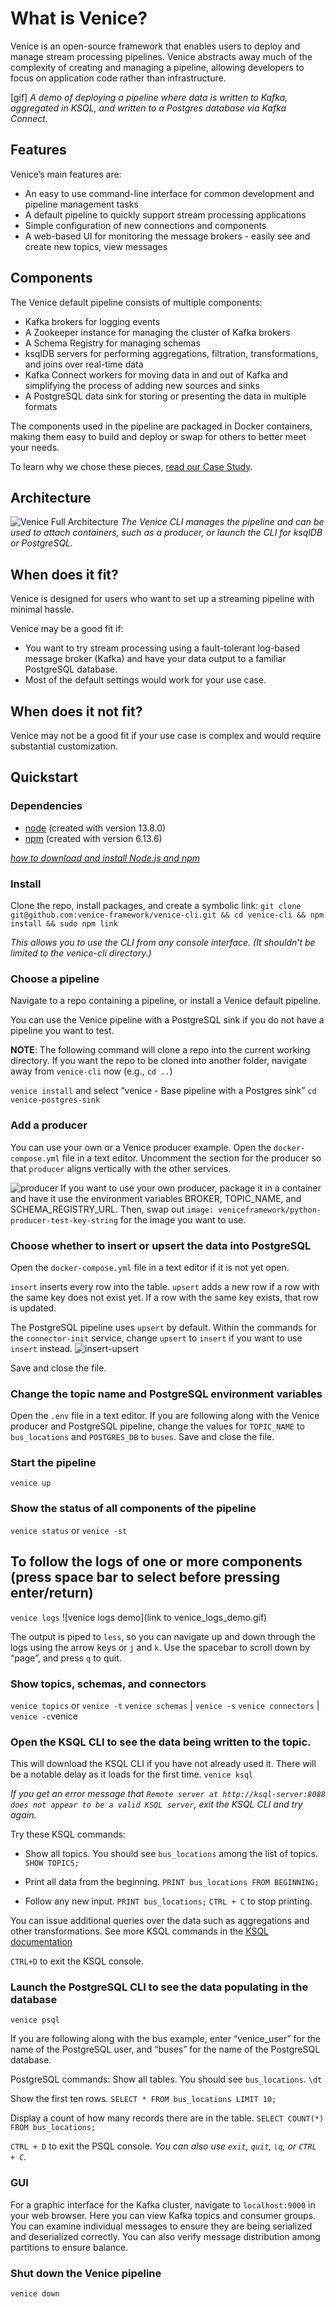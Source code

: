 # What is Venice?

Venice is an open-source framework that enables users to deploy and manage stream processing pipelines. Venice abstracts away much of the complexity of creating and managing a pipeline, allowing developers to focus on application code rather than infrastructure.

[gif]
_A demo of deploying a pipeline where data is written to Kafka, aggregated in KSQL, and written to a Postgres database via Kafka Connect._

## Features

Venice’s main features are:

* An easy to use command-line interface for common development and pipeline management tasks
* A default pipeline to quickly support stream processing applications
* Simple configuration of new connections and components
* A web-based UI for monitoring the message brokers - easily see and create new topics, view messages

## Components

The Venice default pipeline consists of multiple components:

* Kafka brokers for logging events
* A Zookeeper instance for managing the cluster of Kafka brokers
* A Schema Registry for managing schemas
* ksqlDB servers for performing aggregations, filtration, transformations, and joins over real-time data
* Kafka Connect workers for moving data in and out of Kafka and simplifying the process of adding new sources and sinks
* A PostgreSQL data sink for storing or presenting the data in multiple formats

The components used in the pipeline are packaged in Docker containers, making them easy to build and deploy or swap for others to better meet your needs.

To learn why we chose these pieces, [read our Case Study](https://venice-framework.github.io/case-study.html).

## Architecture

![Venice Full Architecture](venice-framework.github.io/images/diagrams/VeniceFull.jpg)
_The Venice CLI manages the pipeline and can be used to attach containers, such as a producer, or launch the CLI for ksqlDB or PostgreSQL._

## When does it fit?

Venice is designed for users who want to set up a streaming pipeline with minimal hassle.

Venice may be a good fit if:

* You want to try stream processing using a fault-tolerant log-based message broker (Kafka) and have your data output to a familiar PostgreSQL database.
* Most of the default settings would work for your use case.

## When does it not fit?

Venice may not be a good fit if your use case is complex and would require substantial customization.

## Quickstart

### Dependencies

* [node](https://nodejs.org) (created with version 13.8.0)
* [npm](https://www.npmjs.com/get-npm) (created with version 6.13.6)

*[how to download and install Node.js and npm](https://docs.npmjs.com/downloading-and-installing-node-js-and-npm)*

### Install

Clone the repo, install packages, and create a symbolic link:
`git clone git@github.com:venice-framework/venice-cli.git && cd venice-cli
 && npm install && sudo npm link`

_This allows you to use the CLI from any console interface. (It shouldn’t be limited to the venice-cli directory.)_

### Choose a pipeline

Navigate to a repo containing a pipeline, or install a Venice default pipeline.

You can use the Venice pipeline with a PostgreSQL sink if you do not have a pipeline you want to test.

**NOTE**: The following command will clone a repo into the current working directory. If you want the repo to be cloned into another folder, navigate away from `venice-cli` now (e.g., `cd ..`)

`venice install` and select “venice - Base pipeline with a Postgres sink”
`cd venice-postgres-sink`

### Add a producer

You can use your own or a Venice producer example.
Open the `docker-compose.yml` file in a text editor.
Uncomment the section for the producer so that `producer` aligns vertically with the other services.

![producer](venice-framework.github.io/images/diagrams/Producer_Docker-Compose.jpg)
If you want to use your own producer, package it in a container and have it use the environment variables BROKER, TOPIC_NAME, and SCHEMA_REGISTRY_URL. Then, swap out `image: veniceframework/python-producer-test-key-string` for the image you want to use.

### Choose whether to insert or upsert the data into PostgreSQL

Open the `docker-compose.yml` file in a text editor if it is not yet open.

`insert` inserts every row into the table.
`upsert` adds a new row if a row with the same key does not exist yet. If a row with the same key exists, that row is updated.

The PostgreSQL pipeline uses `upsert` by default.
Within the commands for the `connector-init` service, change `upsert` to `insert` if you want to use `insert` instead.
![insert-upsert](venice-framework.github.io/images/diagrams/insert-upsert.jpg)

Save and close the file.

### Change the topic name and PostgreSQL environment variables

Open the `.env` file in a text editor.
If you are following along with the Venice producer and PostgreSQL pipeline, change the values for `TOPIC_NAME` to `bus_locations` and `POSTGRES_DB` to `buses`.
Save and close the file.

### Start the pipeline

`venice up`

### Show the status of all components of the pipeline

`venice status` or `venice -st`

## To follow the logs of one or more components (press space bar to select before pressing enter/return)

`venice logs`
![venice logs demo](link to venice_logs_demo.gif)

The output is piped to `less`, so you can navigate up and down through the logs using the arrow keys or `j` and `k`. Use the spacebar to scroll down by “page”, and press `q` to quit.

### Show topics, schemas, and connectors

`venice topics` or `venice -t`
`venice schemas` | `venice -s`
`venice connectors` | `venice -c`venice

### Open the KSQL CLI to see the data being written to the topic.

This will download the KSQL CLI if you have not already used it. There will be a notable delay as it loads for the first time.
`venice ksql`

_If you get an error message that `Remote server at http://ksql-server:8088 does not appear to be a valid KSQL server`, exit the KSQL CLI and try again._

Try these KSQL commands:

* Show all topics. You should see `bus_locations` among the list of topics.
`SHOW TOPICS;`

* Print all data from the beginning.
`PRINT bus_locations FROM BEGINNING;`

* Follow any new input.
`PRINT bus_locations;`
`CTRL + C` to stop printing.

You can issue additional queries over the data such as aggregations and other transformations.
See more KSQL commands in the [KSQL documentation](https://docs.confluent.io/current/ksql/docs/developer-guide/syntax-reference.html#ksql-statements)

`CTRL+D` to exit the KSQL console.

### Launch the PostgreSQL CLI to see the data populating in the database

`venice psql`

If you are following along with the bus example, enter “venice_user” for the name of the PostgreSQL user, and “buses” for the name of the PostgreSQL database.

PostgreSQL commands:
Show all tables. You should see `bus_locations`.
`\dt`

Show the first ten rows.
`SELECT * FROM bus_locations LIMIT 10;`

Display a count of how many records there are in the table.
`SELECT COUNT(*) FROM bus_locations;`

`CTRL + D` to exit the PSQL console.
_You can also use `exit`, `quit`, `\q`, or `CTRL + C`._

### GUI

For a graphic interface for the Kafka cluster, navigate to `localhost:9000` in your web browser.
Here you can view Kafka topics and consumer groups. You can examine individual messages to ensure they are being serialized and deserialized correctly. You can also verify message distribution among partitions to ensure balance.

### Shut down the Venice pipeline

`venice down`
